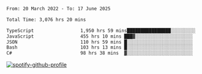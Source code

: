 <!--START_SECTION:waka-->

```txt
From: 20 March 2022 - To: 17 June 2025

Total Time: 3,076 hrs 20 mins

TypeScript                 1,950 hrs 59 mins████████████████░░░░░░░░░   63.42 %
JavaScript                 455 hrs 10 mins ███▓░░░░░░░░░░░░░░░░░░░░░   14.80 %
JSON                       110 hrs 59 mins █░░░░░░░░░░░░░░░░░░░░░░░░   03.61 %
Bash                       103 hrs 13 mins █░░░░░░░░░░░░░░░░░░░░░░░░   03.36 %
C#                         98 hrs 38 mins  ▓░░░░░░░░░░░░░░░░░░░░░░░░   03.21 %
```

<!--END_SECTION:waka-->
[![spotify-github-profile](https://spotify-github-profile.vercel.app/api/view?uid=c00zprrvy9xiloa9qnco3hmng&cover_image=true&theme=novatorem&show_offline=false&background_color=121212&bar_color=53b14f&bar_color_cover=false)](https://spotify-github-profile.vercel.app/api/view?uid=c00zprrvy9xiloa9qnco3hmng&redirect=true)



